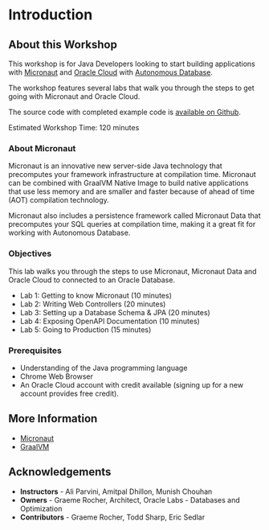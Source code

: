 # Introduction

## About this Workshop

This workshop is for Java Developers looking to start building applications with [Micronaut](https://micronaut.io) and [Oracle Cloud](https://www.oracle.com/cloud/) with [Autonomous Database](https://www.oracle.com/autonomous-database/).

The workshop features several labs that walk you through the steps to get going with Micronaut and Oracle Cloud.

The source code with completed example code is [available on Github](https://github.com/java-repository/microservices-workshop).

Estimated Workshop Time: 120 minutes

### About Micronaut

Micronaut is an innovative new server-side Java technology that precomputes your framework infrastructure at compilation time. Micronaut can be combined with GraalVM Native Image to build native applications that use less memory and are smaller and faster because of ahead of time (AOT) compilation technology.

Micronaut also includes a persistence framework called Micronaut Data that precomputes your SQL queries at compilation time, making it a great fit for working with Autonomous Database.

### Objectives
This lab walks you through the steps to use Micronaut, Micronaut Data and Oracle Cloud to connected to an Oracle Database.

- Lab 1: Getting to know Micronaut (10 minutes)
- Lab 2: Writing Web Controllers (20 minutes)
- Lab 3: Setting up a Database Schema & JPA (20 minutes)
- Lab 4: Exposing OpenAPI Documentation (10 minutes)
- Lab 5: Going to Production (15 minutes)

### Prerequisites
- Understanding of the Java programming language
- Chrome Web Browser
- An Oracle Cloud account with credit available (signing up for a new account provides free credit).

## More Information
- [Micronaut](https://micronaut.io/)
- [GraalVM](https://www.graalvm.org/)

## Acknowledgements
- **Instructors** - Ali Parvini, Amitpal Dhillon, Munish Chouhan
- **Owners** - Graeme Rocher, Architect, Oracle Labs - Databases and Optimization
- **Contributors** - Graeme Rocher, Todd Sharp, Eric Sedlar
